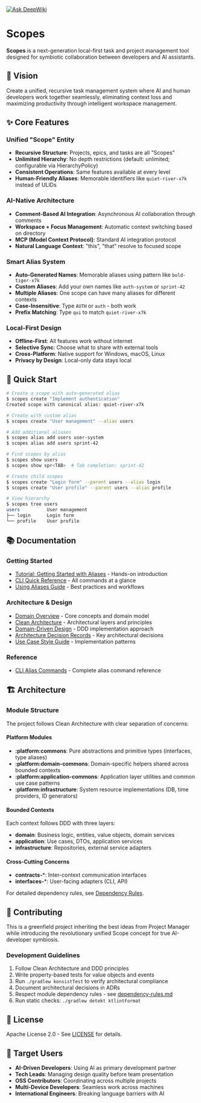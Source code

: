 [![Ask DeepWiki](https://deepwiki.com/badge.svg)](https://deepwiki.com/kamiazya/scopes)

# Scopes

**Scopes** is a next-generation local-first task and project management tool designed for symbiotic collaboration between developers and AI assistants.

## 🎯 Vision

Create a unified, recursive task management system where AI and human developers work together seamlessly, eliminating context loss and maximizing productivity through intelligent workspace management.

## ✨ Core Features

### Unified "Scope" Entity
- **Recursive Structure**: Projects, epics, and tasks are all "Scopes"
- **Unlimited Hierarchy**: No depth restrictions (default: unlimited; configurable via HierarchyPolicy)
- **Consistent Operations**: Same features available at every level
- **Human-Friendly Aliases**: Memorable identifiers like `quiet-river-x7k` instead of ULIDs

### AI-Native Architecture
- **Comment-Based AI Integration**: Asynchronous AI collaboration through comments
- **Workspace + Focus Management**: Automatic context switching based on directory
- **MCP (Model Context Protocol)**: Standard AI integration protocol
- **Natural Language Context**: "this", "that" resolve to focused scope

### Smart Alias System
- **Auto-Generated Names**: Memorable aliases using pattern like `bold-tiger-x7k`
- **Custom Aliases**: Add your own names like `auth-system` or `sprint-42`
- **Multiple Aliases**: One scope can have many aliases for different contexts
- **Case-Insensitive**: Type `AUTH` or `auth` - both work
- **Prefix Matching**: Type `qui` to match `quiet-river-x7k`

### Local-First Design
- **Offline-First**: All features work without internet
- **Selective Sync**: Choose what to share with external tools
- **Cross-Platform**: Native support for Windows, macOS, Linux
- **Privacy by Design**: Local-only data stays local

## 🚀 Quick Start

```bash
# Create a scope with auto-generated alias
$ scopes create "Implement authentication"
Created scope with canonical alias: quiet-river-x7k

# Create with custom alias
$ scopes create "User management" --alias users

# Add additional aliases
$ scopes alias add users user-system
$ scopes alias add users sprint-42

# Find scopes by alias
$ scopes show users
$ scopes show spr<TAB>  # Tab completion: sprint-42

# Create child scopes
$ scopes create "Login form" --parent users --alias login
$ scopes create "User profile" --parent users --alias profile

# View hierarchy
$ scopes tree users
users          User management
├── login      Login form
└── profile    User profile
```

## 📚 Documentation

### Getting Started
- [Tutorial: Getting Started with Aliases](docs/tutorials/getting-started-with-aliases.md) - Hands-on introduction
- [CLI Quick Reference](docs/reference/cli-quick-reference.md) - All commands at a glance
- [Using Aliases Guide](docs/guides/using-aliases.md) - Best practices and workflows

### Architecture & Design
- [Domain Overview](docs/explanation/domain-overview.md) - Core concepts and domain model
- [Clean Architecture](docs/explanation/clean-architecture.md) - Architectural layers and principles
- [Domain-Driven Design](docs/explanation/domain-driven-design.md) - DDD implementation approach
- [Architecture Decision Records](docs/explanation/adr/) - Key architectural decisions
- [Use Case Style Guide](docs/guides/use-case-style-guide.md) - Implementation patterns

### Reference
- [CLI Alias Commands](docs/reference/cli-alias-commands.md) - Complete alias command reference

## 🏗️ Architecture

### Module Structure

The project follows Clean Architecture with clear separation of concerns:

#### Platform Modules
- **:platform:commons**: Pure abstractions and primitive types (interfaces, type aliases)
- **:platform:domain-commons**: Domain-specific helpers shared across bounded contexts
- **:platform:application-commons**: Application layer utilities and common use case patterns
- **:platform:infrastructure**: System resource implementations (DB, time providers, ID generators)

#### Bounded Contexts
Each context follows DDD with three layers:
- **domain**: Business logic, entities, value objects, domain services
- **application**: Use cases, DTOs, application services
- **infrastructure**: Repositories, external service adapters

#### Cross-Cutting Concerns
- **contracts-***: Inter-context communication interfaces
- **interfaces-***: User-facing adapters (CLI, API)

For detailed dependency rules, see [Dependency Rules](docs/explanation/dependency-rules.md).

## 🤝 Contributing

This is a greenfield project inheriting the best ideas from Project Manager while introducing the revolutionary unified Scope concept for true AI-developer symbiosis.

### Development Guidelines

1. Follow Clean Architecture and DDD principles
2. Write property-based tests for value objects and events
3. Run `./gradlew konsistTest` to verify architectural compliance
4. Document architectural decisions in ADRs
5. Respect module dependency rules - see [dependency-rules.md](docs/explanation/dependency-rules.md)
6. Run static checks: `./gradlew detekt ktlintFormat`

## 📄 License

Apache License 2.0 - See [LICENSE](LICENSE) for details.

## 🌟 Target Users

- **AI-Driven Developers**: Using AI as primary development partner
- **Tech Leads**: Managing design quality before team presentation
- **OSS Contributors**: Coordinating across multiple projects
- **Multi-Device Developers**: Seamless work across machines
- **International Engineers**: Breaking language barriers with AI

